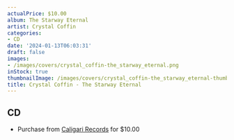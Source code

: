 ```yaml
---
actualPrice: $10.00
album: The Starway Eternal
artist: Crystal Coffin
categories:
- CD
date: '2024-01-13T06:03:31'
draft: false
images:
- /images/covers/crystal_coffin-the_starway_eternal.png
inStock: true
thumbnailImage: /images/covers/crystal_coffin-the_starway_eternal-thumb.png
title: Crystal Coffin - The Starway Eternal
---
```


## CD
* Purchase from [Caligari Records](https://caligarirecords.storenvy.com/products/34208698-crystal-coffin-the-starway-eternal-cd) for $10.00
